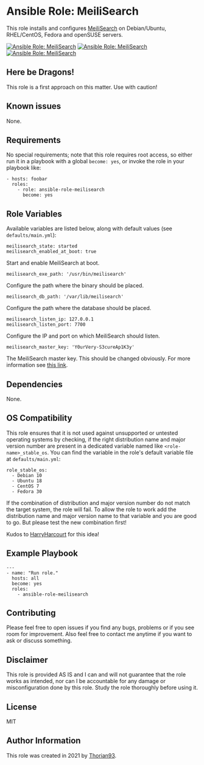 # Ansible Role: MeiliSearch

This role installs and configures [MeiliSearch](https://docs.meilisearch.com/) on Debian/Ubuntu, RHEL/CentOS, Fedora and openSUSE servers.

[![Ansible Role: MeiliSearch](https://img.shields.io/ansible/role/54029?style=flat-square)](https://galaxy.ansible.com/thorian93/ansible_role_meilisearch)
[![Ansible Role: MeiliSearch](https://img.shields.io/ansible/quality/54029?style=flat-square)](https://galaxy.ansible.com/thorian93/ansible_role_meilisearch)
[![Ansible Role: MeiliSearch](https://img.shields.io/ansible/role/d/54029?style=flat-square)](https://galaxy.ansible.com/thorian93/ansible_role_meilisearch)

## Here be Dragons!

This role is a first approach on this matter. Use with caution!

## Known issues

None.

## Requirements

No special requirements; note that this role requires root access, so either run it in a playbook with a global `become: yes`, or invoke the role in your playbook like:

    - hosts: foobar
      roles:
        - role: ansible-role-meilisearch
          become: yes

## Role Variables

Available variables are listed below, along with default values (see `defaults/main.yml`):

    meilisearch_state: started
    meilisearch_enabled_at_boot: true

Start and enable MeiliSearch at boot.

    meilisearch_exe_path: '/usr/bin/meilisearch'

Configure the path where the binary should be placed.

    meilisearch_db_path: '/var/lib/meilisearch'

Configure the path where the database should be placed.

    meilisearch_listen_ip: 127.0.0.1
    meilisearch_listen_port: 7700

Configure the IP and port on which MeiliSearch should listen.

    meilisearch_master_key: 'Y0urVery-S3cureAp1K3y'

The MeiliSearch master key. This should be changed obviously. For more information see [this link](https://docs.meilisearch.com/reference/features/configuration.html#master-key).

## Dependencies

None.

## OS Compatibility

This role ensures that it is not used against unsupported or untested operating systems by checking, if the right distribution name and major version number are present in a dedicated variable named like `<role-name>_stable_os`. You can find the variable in the role's default variable file at `defaults/main.yml`:

    role_stable_os:
      - Debian 10
      - Ubuntu 18
      - CentOS 7
      - Fedora 30

If the combination of distribution and major version number do not match the target system, the role will fail. To allow the role to work add the distribution name and major version name to that variable and you are good to go. But please test the new combination first!

Kudos to [HarryHarcourt](https://github.com/HarryHarcourt) for this idea!

## Example Playbook

    ---
    - name: "Run role."
      hosts: all
      become: yes
      roles:
        - ansible-role-meilisearch

## Contributing

Please feel free to open issues if you find any bugs, problems or if you see room for improvement. Also feel free to contact me anytime if you want to ask or discuss something.

## Disclaimer

This role is provided AS IS and I can and will not guarantee that the role works as intended, nor can I be accountable for any damage or misconfiguration done by this role. Study the role thoroughly before using it.

## License

MIT

## Author Information

This role was created in 2021 by [Thorian93](http://thorian93.de/).
